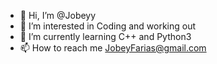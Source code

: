 - 👋 Hi, I’m @Jobeyy
- 👀 I’m interested in Coding and working out
- 🌱 I’m currently learning C++ and Python3
- 📫 How to reach me JobeyFarias@gmail.com

<!---
Jobeyy/Jobeyy is a ✨ special ✨ repository because its `README.md` (this file) appears on your GitHub profile.
You can click the Preview link to take a look at your changes.
--->
